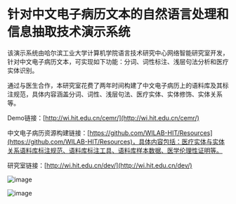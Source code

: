# 针对中文电子病历文本的自然语言处理和信息抽取技术演示系统 #
该演示系统由哈尔滨工业大学计算机学院语言技术研究中心网络智能研究室开发，针对中文电子病历文本，可实现如下功能：分词、词性标注、浅层句法分析和医疗实体识别。
通过与医生合作，本研究室花费了两年时间构建了中文电子病历上的语料库及其标注规范，具体内容涵盖分词、词性、浅层句法、医疗实体、实体修饰、实体关系等。
Demo链接：[http://wi.hit.edu.cn/cemr/](http://wi.hit.edu.cn/cemr/)中文电子病历资源构建链接：[https://github.com/WILAB-HIT/Resources](https://github.com/WILAB-HIT/Resources)，具体内容包括：医疗实体与实体关系语料库标注规范、语料库标注工具、语料库样本数据、医学伦理性证明等。研究室链接：[http://wi.hit.edu.cn/dev/](http://wi.hit.edu.cn/dev/)


![image]()

![image]()
